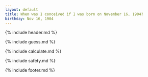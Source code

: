 ```yaml
---
layout: default
title: When was I conceived if I was born on November 16, 1904?
birthday: Nov 16, 1904
---
```


{% include header.md %}

{% include guess.md %}

{% include calculate.md %}

{% include safety.md %}

{% include footer.md %}



